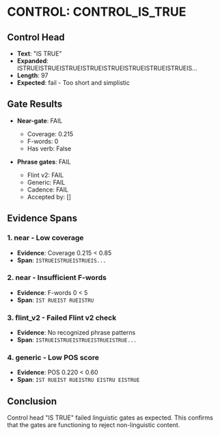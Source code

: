 # CONTROL: CONTROL_IS_TRUE

## Control Head
- **Text**: "IS TRUE"
- **Expanded**: ISTRUEISTRUEISTRUEISTRUEISTRUEISTRUEISTRUEISTRUEIS...
- **Length**: 97
- **Expected**: fail - Too short and simplistic

## Gate Results
- **Near-gate**: FAIL
  - Coverage: 0.215
  - F-words: 0
  - Has verb: False

- **Phrase gates**: FAIL
  - Flint v2: FAIL
  - Generic: FAIL
  - Cadence: FAIL
  - Accepted by: []

## Evidence Spans

### 1. near - Low coverage
- **Evidence**: Coverage 0.215 < 0.85
- **Span**: `ISTRUEISTRUEISTRUEIS...`

### 2. near - Insufficient F-words
- **Evidence**: F-words 0 < 5
- **Span**: `IST RUEIST RUEISTRU`

### 3. flint_v2 - Failed Flint v2 check
- **Evidence**: No recognized phrase patterns
- **Span**: `ISTRUEISTRUEISTRUEISTRUEISTRUE...`

### 4. generic - Low POS score
- **Evidence**: POS 0.220 < 0.60
- **Span**: `IST RUEIST RUEISTRU EISTRU EISTRUE`

## Conclusion
Control head "IS TRUE" failed linguistic gates as expected.
This confirms that the gates are functioning to reject non-linguistic content.

